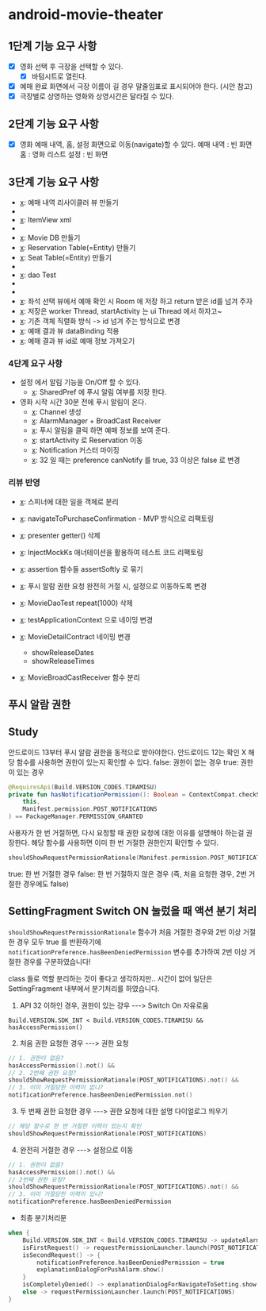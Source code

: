 # android-movie-theater

## 1단계 기능 요구 사항

- [x] 영화 선택 후 극장을 선택할 수 있다.
    - [x] 바텀시트로 열린다.
- [x] 예매 완료 화면에서 극장 이름이 길 경우 말줄임표로 표시되어야 한다. (시안 참고)
- [x] 극장별로 상영하는 영화와 상영시간은 달라질 수 있다.

## 2단계 기능 요구 사항

- [x] 영화 예매 내역, 홈, 설정 화면으로 이동(navigate)할 수 있다.
  예매 내역 : 빈 화면
  홈 : 영화 리스트
  설정 : 빈 화면

## 3단계 기능 요구 사항

- [x]: 예매 내역 리사이클러 뷰 만들기
- [x]: Adapter
- [x]: ItemView xml
- [x]: ViewHolder
- [x]: Movie DB 만들기
- [x]: Reservation Table(=Entity) 만들기
- [x]: Seat Table(=Entity) 만들기
- [x]: dao
- [x]: dao Test
- [x]: Mapper (Entity -> Domain Model)
- [x]: repository
- [x]: 좌석 선택 뷰에서 예매 확인 시 Room 에 저장 하고 return 받은 id를 넘겨 주자
- [x]: 저장은 worker Thread, startActivity 는 ui Thread 에서 하자고~
- [x]: 기존 객체 직렬화 방식 -> id 넘겨 주는 방식으로 변경
- [x]: 예매 결과 뷰 dataBinding 적용
- [x]: 예매 결과 뷰 id로 예매 정보 가져오기

### 4단계 요구 사항

- 설정 에서 알림 기능을 On/Off 할 수 있다.
  - [x]: SharedPref 에 푸시 알림 여부를 저장 한다.
- 영화 시작 시간 30분 전에 푸시 알림이 온다.
  - [x]: Channel 생성
  - [x]: AlarmManager + BroadCast Receiver
  - [x]: 푸시 알림을 클릭 하면 예매 정보를 보여 준다.
  - [x]: startActivity 로 Reservation 이동
  - [x]: Notification 커스터 마이징
  - [x]: 32 일 때는 preference canNotify 를 true, 33 이상은 false 로 변경
### 리뷰 반영

- [x]: 스피너에 대한 일을 객체로 분리
- [x]: navigateToPurchaseConfirmation - MVP 방식으로 리팩토링
- [x]: presenter getter() 삭제
- [x]: InjectMockKs 애너테이션을 활용하여 테스트 코드 리팩토링
- [x]: assertion 함수들 assertSoftly 로 묶기  

- [x]: 푸시 알람 권한 요청 완전히 거절 시, 설정으로 이동하도록 변경
- [x]: MovieDaoTest repeat(1000) 삭제
- [x]: testApplicationContext 으로 네이밍 변경
- [x]: MovieDetailContract 네이밍 변경
    - showReleaseDates
    -  showReleaseTimes
- [x]: MovieBroadCastReceiver 함수 분리

## 푸시 알람 권한

## Study

안드로이드 13부터 푸시 알람 권한을 동적으로 받아야한다.
안드로이드 12는 확인 X
해당 함수를 사용하면 권한이 있는지 확인할 수 있다.
false: 권한이 없는 경우
true: 권한이 있는 경우

```kotlin
@RequiresApi(Build.VERSION_CODES.TIRAMISU)
private fun hasNotificationPermission(): Boolean = ContextCompat.checkSelfPermission(
    this,
    Manifest.permission.POST_NOTIFICATIONS
) == PackageManager.PERMISSION_GRANTED
```

사용자가 한 번 거절하면, 다시 요청할 때 권한 요청에 대한 이유를 설명해야 하는걸 권장한다.
해당 함수를 사용하면 이미 한 번 거절한 권한인지 확인할 수 있다.
```kotlin
shouldShowRequestPermissionRationale(Manifest.permission.POST_NOTIFICATIONS)
```
true: 한 번 거절한 경우
false: 한 번 거절하지 않은 경우 (즉, 처음 요청한 경우, 2번 거절한 경우에도 false)

## SettingFragment Switch ON 눌렀을 때 액션 분기 처리

`shouldShowRequestPermissionRationale` 함수가 처음 거절한 경우와 2번 이상 거절한 경우 모두 true 를 반환하기에
`notificationPreference.hasBeenDeniedPermission` 변수를 추가하여 2번 이상 거절한 경우를 구분하였습니다! 

class 들로 역할 분리하는 것이 좋다고 생각하지만.. 시간이 없어 일단은 SettingFragment 내부에서 분기처리를 하였습니다.

1) API 32 이하인 경우, 권한이 있는 걍우 ---> Switch On 자유로움
```
Build.VERSION.SDK_INT < Build.VERSION_CODES.TIRAMISU &&
hasAccessPermission()
```
2) 처음 권한 요청한 경우 ---> 권한 요청
```kotlin
// 1. 권한이 없음?
hasAccessPermission().not() &&
// 2. 2번째 권한 요청?
shouldShowRequestPermissionRationale(POST_NOTIFICATIONS).not() &&
// 3. 이미 거절당한 이력이 없니?
notificationPreference.hasBeenDeniedPermission.not()
```
3) 두 번째 권한 요청한 경우 ---> 권한 요청에 대한 설명 다이얼로그 띄우기
```kotlin
// 해당 함수로 한 번 거절한 이력이 있는지 확인
shouldShowRequestPermissionRationale(POST_NOTIFICATIONS)
```
4) 완전히 거절한 경우 ---> 설정으로 이동
```kotlin
// 1. 권한이 없음?
hasAccessPermission().not() &&
// 2번째 권한 요청?
shouldShowRequestPermissionRationale(POST_NOTIFICATIONS).not() &&
// 3. 이미 거절당한 이력이 있니?
notificationPreference.hasBeenDeniedPermission
```

- 최종 분기처리문
```kotlin
when {
    Build.VERSION.SDK_INT < Build.VERSION_CODES.TIRAMISU -> updateAlarmSwitch(true)
    isFirstRequest() -> requestPermissionLauncher.launch(POST_NOTIFICATIONS)
    isSecondRequest() -> {
        notificationPreference.hasBeenDeniedPermission = true
        explanationDialogForPushAlarm.show()
    }
    isCompletelyDenied() -> explanationDialogForNavigateToSetting.show()
    else -> requestPermissionLauncher.launch(POST_NOTIFICATIONS)
}
```
